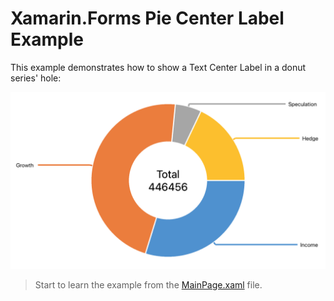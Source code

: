 # Xamarin.Forms Pie Center Label Example

This example demonstrates how to show a Text Center Label in a donut series' hole:

![Sample Image](img/sample.png)

> Start to learn the example from the [MainPage.xaml](CS/PieChartExample/MainPage.xaml) file.